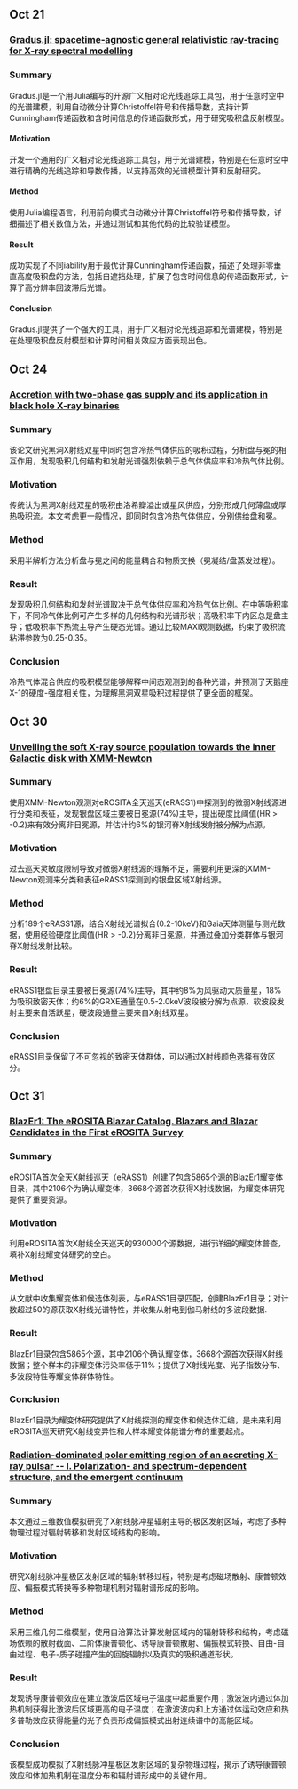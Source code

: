 ## Oct 21

### [Gradus.jl: spacetime-agnostic general relativistic ray-tracing for X-ray spectral modelling](https://arxiv.org/abs/2510.15049)

### Summary
Gradus.jl是一个用Julia编写的开源广义相对论光线追踪工具包，用于任意时空中的光谱建模，利用自动微分计算Christoffel符号和传播导数，支持计算Cunningham传递函数和含时间信息的传递函数形式，用于研究吸积盘反射模型。

#### Motivation

开发一个通用的广义相对论光线追踪工具包，用于光谱建模，特别是在任意时空中进行精确的光线追踪和导数传播，以支持高效的光谱模型计算和反射研究。

#### Method

使用Julia编程语言，利用前向模式自动微分计算Christoffel符号和传播导数，详细描述了相关数值方法，并通过测试和其他代码的比较验证模型。

#### Result

成功实现了不同iability用于最优计算Cunningham传递函数，描述了处理非零垂直高度吸积盘的方法，包括自遮挡处理，扩展了包含时间信息的传递函数形式，计算了高分辨率回波滞后光谱。

#### Conclusion
Gradus.jl提供了一个强大的工具，用于广义相对论光线追踪和光谱建模，特别是在处理吸积盘反射模型和计算时间相关效应方面表现出色。


## Oct 24

### [Accretion with two-phase gas supply and its application in black hole X-ray binaries](https://arxiv.org/pdf/2510.19584)
### Summary
该论文研究黑洞X射线双星中同时包含冷热气体供应的吸积过程，分析盘与冕的相互作用，发现吸积几何结构和发射光谱强烈依赖于总气体供应率和冷热气体比例。
### Motivation
传统认为黑洞X射线双星的吸积由洛希瓣溢出或星风供应，分别形成几何薄盘或厚热吸积流。本文考虑更一般情况，即同时包含冷热气体供应，分别供给盘和冕。
### Method
采用半解析方法分析盘与冕之间的能量耦合和物质交换（冕凝结/盘蒸发过程）。
### Result
发现吸积几何结构和发射光谱取决于总气体供应率和冷热气体比例。在中等吸积率下，不同冷气体比例可产生多样的几何结构和光谱形状；高吸积率下内区总是盘主导；低吸积率下热流主导产生硬态光谱。通过比较MAXI观测数据，约束了吸积流粘滞参数为0.25-0.35。
### Conclusion
冷热气体混合供应的吸积模型能够解释中间态观测到的各种光谱，并预测了天鹅座X-1的硬度-强度相关性，为理解黑洞双星吸积过程提供了更全面的框架。


## Oct 30

### [Unveiling the soft X-ray source population towards the inner Galactic disk with XMM-Newton](https://arxiv.org/abs/2510.23814)
### Summary
使用XMM-Newton观测对eROSITA全天巡天(eRASS1)中探测到的微弱X射线源进行分类和表征，发现银盘区域主要被日冕源(74%)主导，提出硬度比阈值(HR > -0.2)来有效分离非日冕源，并估计约6%的银河脊X射线发射被分解为点源。
### Motivation
过去巡天灵敏度限制导致对微弱X射线源的理解不足，需要利用更深的XMM-Newton观测来分类和表征eRASS1探测到的银盘区域X射线源。
### Method
分析189个eRASS1源，结合X射线光谱拟合(0.2-10keV)和Gaia天体测量与测光数据，使用经验硬度比阈值(HR > -0.2)分离非日冕源，并通过叠加分类群体与银河脊X射线发射比较。
### Result
eRASS1银盘目录主要被日冕源(74%)主导，其中约8%为风驱动大质量星，18%为吸积致密天体；约6%的GRXE通量在0.5-2.0keV波段被分解为点源，软波段发射主要来自活跃星，硬波段通量主要来自X射线双星。
### Conclusion
eRASS1目录保留了不可忽视的致密天体群体，可以通过X射线颜色选择有效区分。


## Oct 31

### [BlazEr1: The eROSITA Blazar Catalog. Blazars and Blazar Candidates in the First eROSITA Survey](https://arxiv.org/abs/2510.25589)

### Summary
eROSITA首次全天X射线巡天（eRASS1）创建了包含5865个源的BlazEr1耀变体目录，其中2106个为确认耀变体，3668个源首次获得X射线数据，为耀变体研究提供了重要资源。

### Motivation
利用eROSITA首次X射线全天巡天的930000个源数据，进行详细的耀变体普查，填补X射线耀变体研究的空白。

### Method
从文献中收集耀变体和候选体列表，与eRASS1目录匹配，创建BlazEr1目录；对计数超过50的源获取X射线光谱特性，并收集从射电到伽马射线的多波段数据.

### Result
BlazEr1目录包含5865个源，其中2106个确认耀变体，3668个源首次获得X射线数据；整个样本的非耀变体污染率低于11%；提供了X射线光度、光子指数分布、多波段特性等耀变体群体特性。
### Conclusion
BlazEr1目录为耀变体研究提供了X射线探测的耀变体和候选体汇编，是未来利用eROSITA巡天研究X射线变异性和大样本耀变体能谱分布的重要起点。

### [Radiation-dominated polar emitting region of an accreting X-ray pulsar -- I. Polarization- and spectrum-dependent structure, and the emergent continuum](https://arxiv.org/abs/2510.25762)

### Summary
本文通过三维数值模拟研究了X射线脉冲星辐射主导的极区发射区域，考虑了多种物理过程对辐射转移和发射区域结构的影响。
### Motivation
研究X射线脉冲星极区发射区域的辐射转移过程，特别是考虑磁场散射、康普顿效应、偏振模式转换等多种物理机制对辐射谱形成的影响。
### Method
采用三维几何二维模型，使用自洽算法计算发射区域内的辐射转移和结构，考虑磁场依赖的散射截面、二阶体康普顿化、诱导康普顿散射、偏振模式转换、自由-自由过程、电子-质子碰撞产生的回旋辐射以及真实的吸积通道形状。
### Result
发现诱导康普顿效应在建立激波后区域电子温度中起重要作用；激波波内通过体加热机制获得比激波后区域更高的电子温度；在激波波内和上方通过体运动效应和热多普勒效应获得能量的光子负责形成偏振模式出射连续谱中的高能区域。
### Conclusion
该模型成功模拟了X射线脉冲星极区发射区域的复杂物理过程，揭示了诱导康普顿效应和体加热机制在温度分布和辐射谱形成中的关键作用。

